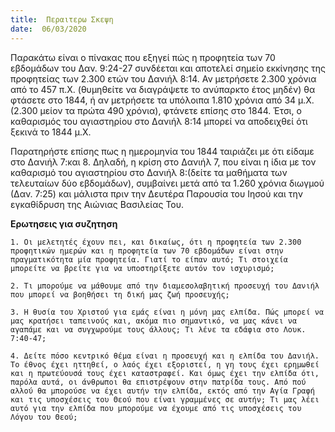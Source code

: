 ```yaml
---
title:  Περαιτερω Σκεψη
date:  06/03/2020
---
```


Παρακάτω είναι ο πίνακας που εξηγεί πώς η προφητεία των 70 εβδομάδων του Δαν. 9:24-27 συνδέεται και αποτελεί σημείο εκκίνησης της προφητείας των 2.300 ετών του Δανιήλ 8:14. Αν μετρήσετε 2.300 χρόνια από το 457 π.Χ. (θυμηθείτε να διαγράψετε το ανύπαρκτο έτος μηδέν) θα φτάσετε στο 1844, ή αν μετρήσετε τα υπόλοιπα 1.810 χρόνια από 34 μ.Χ. (2.300 μείον τα πρώτα 490 χρόνια), φτάνετε επίσης στο 1844. Έτσι, ο καθαρισμός του αγιαστηρίου στο Δανιήλ 8:14 μπορεί να αποδειχθεί ότι ξεκινά το 1844 μ.Χ.

Παρατηρήστε επίσης πως η ημερομηνία του 1844 ταιριάζει με ότι είδαμε στο Δανιήλ 7:και 8. Δηλαδή, η κρίση στο Δανιήλ 7, που είναι η ίδια με τον καθαρισμό του αγιαστηρίου στο Δανιήλ 8:(δείτε τα μαθήματα των τελευταίων δύο εβδομάδων), συμβαίνει μετά από τα 1.260 χρόνια διωγμού (Δαν. 7:25) και μάλιστα πριν την Δευτέρα Παρουσία του Ιησού και την εγκαθίδρυση της Αιώνιας Βασιλείας Του.

**Ερωτησεις για συζητηση**

`1. Οι μελετητές έχουν πει, και δικαίως, ότι η προφητεία των 2.300 προφητικών ημερών και η προφητεία των 70 εβδομάδων είναι στην πραγματικότητα μία προφητεία. Γιατί το είπαν αυτό; Τι στοιχεία μπορείτε να βρείτε για να υποστηρίξετε αυτόν τον ισχυρισμό;`

`2. Τι μπορούμε να μάθουμε από την διαμεσολαβητική προσευχή του Δανιήλ που μπορεί να βοηθήσει τη δική μας ζωή προσευχής;`

`3. Η θυσία του Χριστού για εμάς είναι η μόνη μας ελπίδα. Πώς μπορεί να μας κρατήσει ταπεινούς και, ακόμα πιο σημαντικό, να μας κάνει να αγαπάμε και να συγχωρούμε τους άλλους; Τι λένε τα εδάφια στο Λουκ. 7:40-47;`

`4. Δείτε πόσο κεντρικό θέμα είναι η προσευχή και η ελπίδα του Δανιήλ. Το έθνος έχει ηττηθεί, ο λαός έχει εξοριστεί, η γη τους έχει ερημωθεί και η πρωτεύουσά τους έχει καταστραφεί. Και όμως έχει την ελπίδα ότι, παρόλα αυτά, οι άνθρωποι θα επιστρέψουν στην πατρίδα τους. Από πού αλλού θα μπορούσε να έχει αυτήν την ελπίδα, εκτός από την Αγία Γραφή και τις υποσχέσεις του Θεού που είναι γραμμένες σε αυτήν; Τι μας λέει αυτό για την ελπίδα που μπορούμε να έχουμε από τις υποσχέσεις του Λόγου του Θεού;`